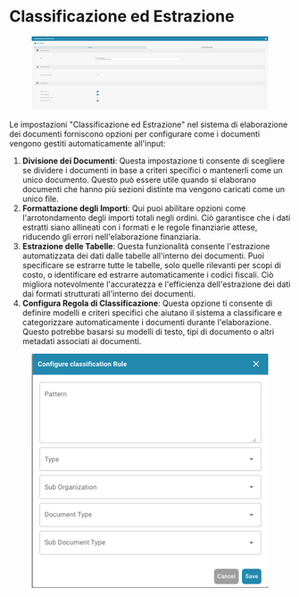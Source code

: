 # Classificazione ed Estrazione

<figure><img src="../../../.gitbook/assets/Bildschirmfoto 2024-05-08 um 11.10.49.png" alt=""><figcaption></figcaption></figure>

Le impostazioni "Classificazione ed Estrazione" nel sistema di elaborazione dei documenti forniscono opzioni per configurare come i documenti vengono gestiti automaticamente all'input:

1. **Divisione dei Documenti**: Questa impostazione ti consente di scegliere se dividere i documenti in base a criteri specifici o mantenerli come un unico documento. Questo può essere utile quando si elaborano documenti che hanno più sezioni distinte ma vengono caricati come un unico file.
2. **Formattazione degli Importi**: Qui puoi abilitare opzioni come l'arrotondamento degli importi totali negli ordini. Ciò garantisce che i dati estratti siano allineati con i formati e le regole finanziarie attese, riducendo gli errori nell'elaborazione finanziaria.
3. **Estrazione delle Tabelle**: Questa funzionalità consente l'estrazione automatizzata dei dati dalle tabelle all'interno dei documenti. Puoi specificare se estrarre tutte le tabelle, solo quelle rilevanti per scopi di costo, o identificare ed estrarre automaticamente i codici fiscali. Ciò migliora notevolmente l'accuratezza e l'efficienza dell'estrazione dei dati dai formati strutturati all'interno dei documenti.
4. **Configura Regola di Classificazione**: Questa opzione ti consente di definire modelli e criteri specifici che aiutano il sistema a classificare e categorizzare automaticamente i documenti durante l'elaborazione. Questo potrebbe basarsi su modelli di testo, tipi di documento o altri metadati associati ai documenti.

<figure><img src="../../../.gitbook/assets/Bildschirmfoto 2024-05-08 um 11.11.10.png" alt=""><figcaption></figcaption></figure>
